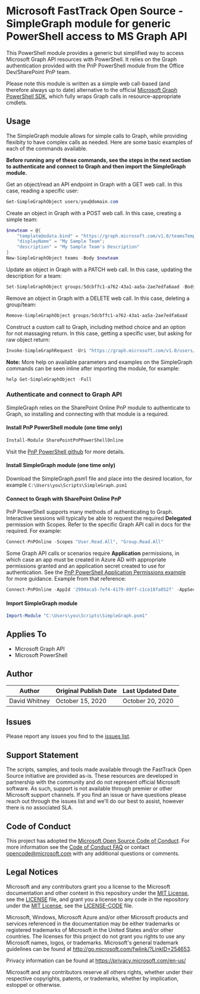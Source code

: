# Microsoft FastTrack Open Source - SimpleGraph module for generic PowerShell access to MS Graph API

This PowerShell module provides a generic but simplified way to access Microsoft Graph API resources with PowerShell. It relies on the Graph authentication provided with the PnP PowerShell module from the Office Dev/SharePoint PnP team.

Please note this module is written as a simple web call-based (and therefore always up to date) alternative to the official [Microsoft Graph PowerShell SDK](https://github.com/microsoftgraph/msgraph-sdk-powershell), which fully wraps Graph calls in resource-appropriate cmdlets.

## Usage

The SimpleGraph module allows for simple calls to Graph, while providing flexibity to have complex calls as needed. Here are some basic examples of each of the commands available.

**Before running any of these commands, see the steps in the next section to authenticate and connect to Graph and then import the SimpleGraph module.**

Get an object/read an API endpoint in Graph with a GET web call. In this case, reading a specific user:

```PowerShell
Get-SimpleGraphObject users/you@domain.com
```

Create an object in Graph with a POST web call. In this case, creating a simple team:

```PowerShell
$newteam = @{
    "template@odata.bind" = "https://graph.microsoft.com/v1.0/teamsTemplates('standard')";
    "displayName" = "My Sample Team";
    "description" = "My Sample Team's Description"
}
New-SimpleGraphObject teams -Body $newteam
```

Update an object in Graph with a PATCH web call. In this case, updating the description for a team: 

```PowerShell
Set-SimpleGraphObject groups/5dcbffc1-a762-43a1-aa5a-2ae7edfa6aad -Body @{"description" = "New Team Description"}
```

Remove an object in Graph with a DELETE web call. In this case, deleting a group/team:

```PowerShell
Remove-SimpleGraphObject groups/5dcbffc1-a762-43a1-aa5a-2ae7edfa6aad
```

Construct a custom call to Graph, including method choice and an option for not massaging return. In this case, getting a specific user, but asking for raw object return:

```PowerShell
Invoke-SimpleGraphRequest -Uri "https://graph.microsoft.com/v1.0/users/you@domain.com" -Method GET -Raw
```

**Note:** More help on available parameters and examples on the SimpleGraph commands can be seen inline after importing the module, for example:

```PowerShell
help Get-SimpleGraphObject -Full
```

### Authenticate and connect to Graph API

SimpleGraph relies on the SharePoint Online PnP module to authenticate to Graph, so installing and connecting with that module is a required.

#### Install PnP PowerShell module (one time only)

```PowerShell
Install-Module SharePointPnPPowerShellOnline
```

Visit the [PnP PowerShell github](https://github.com/pnp/PnP-PowerShell) for more details.

#### Install SimpleGraph module (one time only)

Download the SimpleGraph.psm1 file and place into the desired location, for example ```C:\Users\you\Scripts\SimpleGraph.psm1```

#### Connect to Graph with SharePoint Online PnP

PnP PowerShell supports many methods of authenticating to Graph. Interactive sessions will typically be able to request the required **Delegated** permission with Scopes. Refer to the specific Graph API call in docs for the required. For example:

```PowerShell
Connect-PnPOnline -Scopes "User.Read.All", "Group.Read.All"
```

Some Graph API calls or scenarios require **Application** permissions, in which case an app must be created in Azure AD with appropriate permissions granted and an application secret created to use for authentication. See the [PnP PowerShell Application Permissions example](https://github.com/pnp/PnP-PowerShell/tree/master/Samples/Graph.ConnectUsingAppPermissions) for more guidance. Example from that reference:

```PowerShell
Connect-PnPOnline -AppId '2994aca5-7ef4-4179-89ff-c1ce18fa052f' -AppSecret 'NvgASDFS4564fas' -AADDomain 'techmikael.onmicrosoft.com'
```

#### Import SimpleGraph module

```PowerShell
Import-Module "C:\Users\you\Scripts\SimpleGraph.psm1"
```

## Applies To

- Microsoft Graph API
- Microsoft PowerShell

## Author


|Author|Original Publish Date|Last Updated Date
|----|--------------------------|--------------
| David Whitney | October 15, 2020 | October 20, 2020

## Issues

Please report any issues you find to the [issues list](https://github.com/microsoft/FastTrack/issues).

## Support Statement

The scripts, samples, and tools made available through the FastTrack Open Source initiative are provided as-is. These resources are developed in partnership with the community and do not represent official Microsoft software. As such, support is not available through premier or other Microsoft support channels. If you find an issue or have questions please reach out through the issues list and we'll do our best to assist, however there is no associated SLA.

## Code of Conduct

This project has adopted the [Microsoft Open Source Code of Conduct](https://opensource.microsoft.com/codeofconduct/).
For more information see the [Code of Conduct FAQ](https://opensource.microsoft.com/codeofconduct/faq/) or
contact [opencode@microsoft.com](mailto:opencode@microsoft.com) with any additional questions or comments.

## Legal Notices

Microsoft and any contributors grant you a license to the Microsoft documentation and other content in this repository under the [MIT License](https://opensource.org/licenses/MIT), see the [LICENSE](LICENSE) file, and grant you a license to any code in the repository under the [MIT License](https://opensource.org/licenses/MIT), see the [LICENSE-CODE](LICENSE-CODE) file.

Microsoft, Windows, Microsoft Azure and/or other Microsoft products and services referenced in the documentation may be either trademarks or registered trademarks of Microsoft in the United States and/or other countries. The licenses for this project do not grant you rights to use any Microsoft names, logos, or trademarks. Microsoft's general trademark guidelines can be found at http://go.microsoft.com/fwlink/?LinkID=254653.

Privacy information can be found at https://privacy.microsoft.com/en-us/

Microsoft and any contributors reserve all others rights, whether under their respective copyrights, patents,
or trademarks, whether by implication, estoppel or otherwise.
